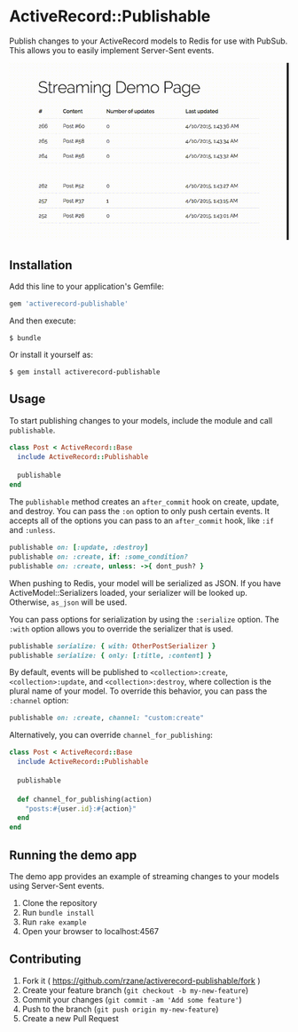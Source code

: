 # ActiveRecord::Publishable

Publish changes to your ActiveRecord models to Redis for use with PubSub. This allows you to easily implement Server-Sent events.

![Preview](examples/sse/public/streaming.gif?raw=true)

## Installation

Add this line to your application's Gemfile:

```ruby
gem 'activerecord-publishable'
```

And then execute:

    $ bundle

Or install it yourself as:

    $ gem install activerecord-publishable

## Usage

To start publishing changes to your models, include the module and call `publishable`.

```ruby
class Post < ActiveRecord::Base
  include ActiveRecord::Publishable

  publishable
end
```

The `publishable` method creates an `after_commit` hook on create, update, and destroy. You can pass the `:on` option to only push certain events. It accepts all of the options you can pass to an `after_commit` hook, like `:if` and `:unless`.

```ruby
publishable on: [:update, :destroy]
publishable on: :create, if: :some_condition?
publishable on: :create, unless: ->{ dont_push? }
```

When pushing to Redis, your model will be serialized as JSON. If you have ActiveModel::Serializers loaded, your serializer will be looked up. Otherwise, `as_json` will be used.

You can pass options for serialization by using the `:serialize` option. The `:with` option allows you to override the serializer that is used.

```ruby
publishable serialize: { with: OtherPostSerializer }
publishable serialize: { only: [:title, :content] }
```

By default, events will be published to `<collection>:create`, `<collection>:update`, and `<collection>:destroy`, where collection is the plural name of your model. To override this behavior, you can pass the `:channel` option:

```ruby
publishable on: :create, channel: "custom:create"
```

Alternatively, you can override `channel_for_publishing`:

```ruby
class Post < ActiveRecord::Base
  include ActiveRecord::Publishable

  publishable

  def channel_for_publishing(action)
    "posts:#{user.id}:#{action}"
  end
end
```

## Running the demo app

The demo app provides an example of streaming changes to your models using Server-Sent events.

1. Clone the repository
2. Run `bundle install`
3. Run `rake example`
4. Open your browser to localhost:4567

## Contributing

1. Fork it ( https://github.com/rzane/activerecord-publishable/fork )
2. Create your feature branch (`git checkout -b my-new-feature`)
3. Commit your changes (`git commit -am 'Add some feature'`)
4. Push to the branch (`git push origin my-new-feature`)
5. Create a new Pull Request

